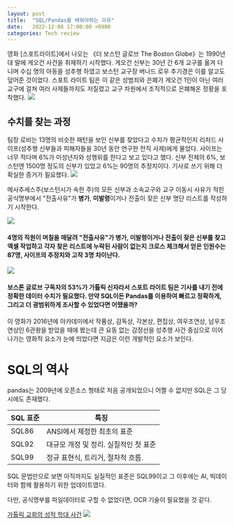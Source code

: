 ```yaml
---
layout: post
title:  "SQL/Pandas를 배워야하는 이유"
date:   2022-12-08 17:00:00 +0900
categories: Tech review
---
```

영화 [스포트라이트]에서 나오는 《더 보스턴 글로브 The Boston Globe》는 1990년대 말에 게오건 사건을 취재하기 시작했다. 게오건 신부는 30년 간 6개 교구를 옮겨 다니며 수십 명의 아동을 성추행 하였고 보스턴 교구장 버나드 로우 추기경은 이를 알고도 덮어준 것이었다. 스포트 라이트 팀은 이 같은 성범죄와 은폐가 게오건 1인이 아닌 여러 교구에 걸쳐 여러 사제들까지도 저질렀고 교구 차원에서 조직적으로 은폐해온 정황을 포착했다. 
![](https://velog.velcdn.com/images/sungrok7/post/aa436f44-a399-427d-ac22-1ab84dd0825b/image.png)

## 수치를 찾는 과정
팀장 로비는 13명의 비슷한 패턴을 보인 신부를 찾았다고 수치가 평균적인지 리처드 사이프(성추행 신부들과 피해자들을 30년 동안 연구한 전직 사제)에게 물었다. 사이프는 너무 적다며 6%가 미성년자와 성행위를 한다고 보고 있다고 했다. 신부 전체의 6%, 보스턴엔 1500명 정도의 신부가 있었고 6%는 90명의 추정치이다. 기사로 쓰기 위해 더 확실한 증거가 필요했다.
![](https://velog.velcdn.com/images/sungrok7/post/5e3b69bf-fbdd-4ec5-9e49-b0d46cddaf05/image.png)

메사추세스주(보스턴시가 속한 주)의 모든 신부과 소속교구와 교구 이동시 사유가 적힌 공식명부에서 "전출사유"가 **병가**, **미발령**이거나 전출이 잦은 신부 명단 리스트를 작성하기 시작한다.

![](https://velog.velcdn.com/images/sungrok7/post/c071de85-ea6f-4b7c-b817-c435e95061ae/image.png)

#### 4명의 직원이 며칠을 매달려 "전출사유"가 **병가**, **미발령**이거나 전출이 잦은 신부를 찾고 엑셀 작업하고 각자 찾은 리스트에 누락된 사람이 없는지 크로스 체크해서 얻은 인원수는 87명, 사이프의 추정치와 고작 3명 차이난다.
![](https://velog.velcdn.com/images/sungrok7/post/49b85b74-4015-42e3-853a-65298a594692/image.jpg)
#### 보스톤 글로브 구독자의 53%가 가톨릭 신자라서 스포트 라이트 팀은 기사를 내기 전에 정확한 데이터 수치가 필요했다. 만약 SQL이든 Pandas를 이용하여 빠르고 정확하게, 그리고 더 광범위하게 조사할 수 있었다면 어땠을까?
이 영화가 2016년에 아카데미에서 작품상, 감독상, 각본상, 편집상, 여우조연상, 남우조연상인 6관왕을 받았을 때에 봤는데 큰 요동 없는 감정선을 성추행 사건 중심으로 이어나가는 영화적 요소가 눈에 띄었다면 지금은 이런 개발적인 요소가 보인다. 

# SQL의 역사
pandas는 2009년에 오픈소스 형태로 처음 공개되었으니 어쩔 수 없지만 SQL은 그 당시에도 존재했다.

|SQL 표준|특징|
|---|---|
|SQL86|ANSI에서 제정한 최초의 표준|
|SQL92|대규모 개정 및 정리. 실질적인 첫 표준|
|SQL99|정규 표현식, 트리거, 절차적 흐름.|
SQL 문법만으로 보면 아직까지도 실질적인 표준은 SQL99이고 그 이후에는 AI, 빅데이터와 함께 활용하기 위한 업데이트였다.

다만, 공식명부를 파일데이터로 구할 수 없었다면, OCR 기술이 필요했을 것 같다.



[가톨릭 교회의 성적 학대 사건](https://ko.wikipedia.org/wiki/%EA%B0%80%ED%86%A8%EB%A6%AD_%EA%B5%90%ED%9A%8C%EC%9D%98_%EC%84%B1%EC%A0%81_%ED%95%99%EB%8C%80_%EC%82%AC%EA%B1%B4)
![](https://velog.velcdn.com/images/sungrok7/post/f52f7816-64a1-453d-9fa8-4009a722d5e8/image.png)

[jekyll-docs]: https://jekyllrb.com/docs/home
[jekyll-gh]:   https://github.com/jekyll/jekyll
[jekyll-talk]: https://talk.jekyllrb.com/
